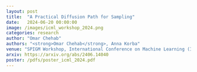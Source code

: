 ```yaml
---
layout: post
title:  "A Practical Diffusion Path for Sampling"
date:   2024-06-20 00:00:00
image: /images/icml_workshop_2024.png
categories: research
author: "Omar Chehab"
authors: "<strong>Omar Chehab</strong>, Anna Korba"
venue: "SPIGM Workshop, International Conference on Machine Learning (ICML)"
arxiv: https://arxiv.org/abs/2406.14040
poster: /pdfs/poster_icml_2024.pdf
---
```


